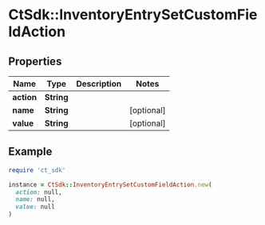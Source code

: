 # CtSdk::InventoryEntrySetCustomFieldAction

## Properties

| Name | Type | Description | Notes |
| ---- | ---- | ----------- | ----- |
| **action** | **String** |  |  |
| **name** | **String** |  | [optional] |
| **value** | **String** |  | [optional] |

## Example

```ruby
require 'ct_sdk'

instance = CtSdk::InventoryEntrySetCustomFieldAction.new(
  action: null,
  name: null,
  value: null
)
```

